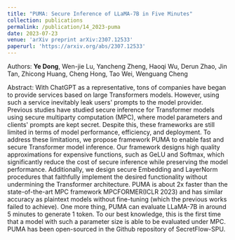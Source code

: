 ```yaml
---
title: "PUMA: Secure Inference of LLaMA-7B in Five Minutes"
collection: publications
permalink: /publication/14_2023-puma
date: 2023-07-23
venue: 'arXiv preprint arXiv:2307.12533'
paperurl: 'https://arxiv.org/abs/2307.12533'
---
```

Authors: **Ye Dong**, Wen-jie Lu, Yancheng Zheng, Haoqi Wu, Derun Zhao, Jin Tan, Zhicong Huang, Cheng Hong, Tao Wei, Wenguang Cheng

Abstract: With ChatGPT as a representative, tons of companies have began to provide services based on large Transformers models. However, using such a service inevitably leak users' prompts to the model provider. Previous studies have studied secure inference for Transformer models using secure multiparty computation (MPC), where model parameters and clients' prompts are kept secret. Despite this, these frameworks are still limited in terms of model performance, efficiency, and deployment. To address these limitations, we propose framework PUMA to enable fast and secure Transformer model inference. Our framework designs high quality approximations for expensive functions, such as GeLU and Softmax, which significantly reduce the cost of secure inference while preserving the model performance. Additionally, we design secure Embedding and LayerNorm procedures that faithfully implement the desired functionality without undermining the Transformer architecture. PUMA is about 2x faster than the state-of-the-art MPC framework MPCFORMER(ICLR 2023) and has similar accuracy as plaintext models without fine-tuning (which the previous works failed to achieve). One more thing, PUMA can evaluate LLaMA-7B in around 5 minutes to generate 1 token. To our best knowledge, this is the first time that a model with such a parameter size is able to be evaluated under MPC. PUMA has been open-sourced in the Github repository of SecretFlow-SPU.